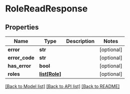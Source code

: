 # RoleReadResponse

## Properties
Name | Type | Description | Notes
------------ | ------------- | ------------- | -------------
**error** | **str** |  | [optional] 
**error_code** | **str** |  | [optional] 
**has_error** | **bool** |  | [optional] 
**roles** | [**list[Role]**](Role.md) |  | [optional] 

[[Back to Model list]](../README.md#documentation-for-models) [[Back to API list]](../README.md#documentation-for-api-endpoints) [[Back to README]](../README.md)


